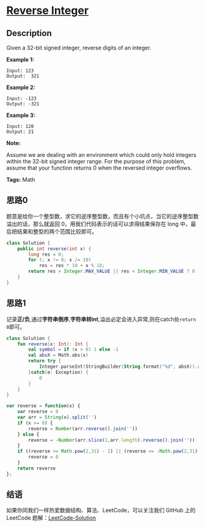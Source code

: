 # [Reverse Integer][title]

## Description

Given a 32-bit signed integer, reverse digits of an integer.

**Example 1:**

```
Input: 123
Output:  321
```

**Example 2:**

```
Input: -123
Output: -321
```

**Example 3:**

```
Input: 120
Output: 21
```

**Note:**

Assume we are dealing with an environment which could only hold integers within the 32-bit signed integer range. For the purpose of this problem, assume that your function returns 0 when the reversed integer overflows.

**Tags:** Math


## 思路0

题意是给你一个整型数，求它的逆序整型数，而且有个小坑点，当它的逆序整型数溢出的话，那么就返回 0，用我们代码表示的话可以求得结果保存在 long 中，最后把结果和整型的两个范围比较即可。

```java
class Solution {
    public int reverse(int x) {
        long res = 0;
        for (; x != 0; x /= 10)
            res = res * 10 + x % 10;
        return res > Integer.MAX_VALUE || res < Integer.MIN_VALUE ? 0 : (int) res;
    }
}
```

## 思路1
记录**正/负**,通过**字符串倒序**,**字符串转int**,溢出必定会进入异常,则在catch处`return 0`即可。
```kotlin
class Solution {
    fun reverse(x: Int): Int {
        val symbol = if (x > 0) 1 else -1
        val absX = Math.abs(x)
        return try {
            Integer.parseInt(StringBuilder(String.format("%d", absX)).reverse().toString()) * symbol
        }catch(e: Exception) {
            0
        }
    }
}
```

```JavaScript
var reverse = function(x) {
    var reverse = 0
    var arr = String(x).split('')
    if (x >= 0) {
	    reverse = Number(arr.reverse().join(''))
    } else {
	    reverse = -Number(arr.slice(1,arr.length).reverse().join(''))
    }
    if ((reverse >= Math.pow(2,31) - 1) || (reverse <= -Math.pow(2,31))) {
        reverse = 0
    }
    return reverse
};
```

## 结语

如果你同我们一样热爱数据结构、算法、LeetCode，可以关注我们 GitHub 上的 LeetCode 题解：[LeetCode-Solution][ls]



[title]: https://leetcode.com/problems/reverse-integer
[ls]: https://github.com/SDE603/LeetCode-Solution
